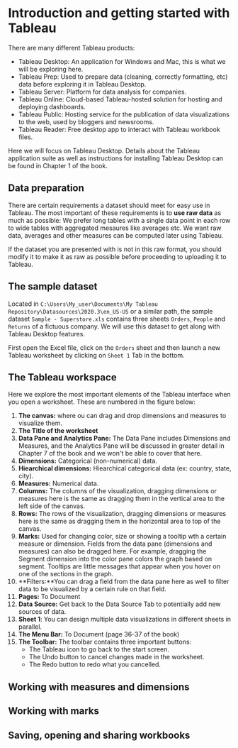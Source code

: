 # Introduction and getting started with Tableau

There are many different Tableau products:
- Tableau Desktop: An application for Windows and Mac, this is what we will be exploring here.
- Tableau Prep: Used to prepare data (cleaning, correctly formatting, etc) data before exploring it in Tableau Desktop.
- Tableau Server: Platform for data analysis for companies.
- Tableau Online: Cloud-based Tableau-hosted solution for hosting and deploying dashboards.
- Tableau Public: Hosting service for the publication of data visualizations to the web, used by bloggers and newsrooms.
- Tableau Reader: Free desktop app to interact with Tableau workbook files.

Here we will focus on Tableau Desktop. 
Details about the Tableau application suite as well as instructions for installing Tableau Desktop can be found in Chapter 1 of the book.

## Data preparation

There are certain requirements a dataset should meet for easy use in Tableau. The most important of these requirements is to **use raw data** as much as possible: We prefer long tables with a single data point in each row to wide tables with aggregated mesaures like averages etc. We want raw data, averages and other measures can be computed later using Tableau.

If the dataset you are presented with is not in this raw format, you should modify it to make it as raw as possible before proceeding to uploading it to Tableau.

## The sample dataset

Located in `C:\Users\My_user\Documents\My Tableau Repository\Datasources\2020.3\en_US-US` or a similar path, the sample dataset `Sample - Superstore.xls` contains three sheets `Orders`, `People` and `Returns` of a fictuous company. We will use this dataset to get along with Tableau Desktop features.

First open the Excel file, click on the `Orders` sheet and then launch a new Tableau worksheet by clicking on `Sheet 1` Tab in the bottom.

## The Tableau workspace

Here we explore the most important elements of the Tableau interface when you open a worksheet. These are numbered in the figure below:

1. **The canvas:** where ou can drag and drop dimensions and measures to visualize them.
2. **The Title of the worksheet**
3. **Data Pane and Analytics Pane:** The Data Pane includes Dimensions and Measures, and the Analytics Pane will be discussed in greater detail in Chapter 7 of the book and we won't be able to cover that here.
4. **Dimensions:** Categorical (non-numerical) data.
5. **Hiearchical dimensions:** Hiearchical categorical data (ex: country, state, city).
6. **Measures:** Numerical data.
7. **Columns:** The columns of the visualization, dragging dimensions or measures here is the same as dragging them in the vertical area to the left side of the canvas.
8. **Rows:** The rows of the visualization, dragging dimensions or measures here is the same as dragging them in the horizontal area to top of the canvas.
9. **Marks:** Used for changing color, size or showing a tooltip wth a certain measure or dimension. Fields from the data pane (dimensions and measures) can also be dragged here. For example, dragging the Segment dimension into the color pane colors the graph based on segment. Tooltips are little messages that appear when you hover on one of the sections in the graph.
10. **Filters:**You can drag a field from the data pane here as well to filter data to be visualized by a certain rule on that field.
11. **Pages:** To Document
12. **Data Source:** Get back to the Data Source Tab to potentially add new sources of data.
13. **Sheet 1**: You can design multiple data visualizations in different sheets in parallel.
14. **The Menu Bar:** To Document (page 36-37 of the book)
15. **The Toolbar:** The toolbar contains three important buttons:
    - The Tableau icon to go back to the start screen.
    - The Undo button to cancel changes made in the worksheet.
    - The Redo button to redo what you cancelled.

## Working with measures and dimensions
## Working with marks
## Saving, opening and sharing workbooks